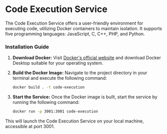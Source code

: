 # Code Execution Service

The Code Execution Service offers a user-friendly environment for executing code, utilizing Docker containers to maintain isolation. It supports five programming languages: JavaScript, C, C++, PHP, and Python.

### Installation Guide

1. **Download Docker:**
   Visit [Docker's official website](https://www.docker.com/products/docker-desktop) and download Docker Desktop suitable for your operating system.

2. **Build the Docker Image:**
   Navigate to the project directory in your terminal and execute the following command:
   ```bash
   docker build . -t code-execution
   ```

3. **Start the Service:**
   Once the Docker image is built, start the service by running the following command:
   ```bash
   docker run -p 3001:3001 code-execution
   ```

This will launch the Code Execution Service on your local machine, accessible at port 3001.
